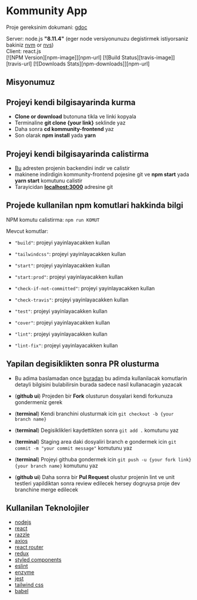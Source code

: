 # Kommunity App
 
Proje gereksinim dokumani: [gdoc](https://docs.google.com/document/d/1P9znOKfQIHDP3BVS5ptvFgzSLmL0vo4WTAZrcKatFBA)

Server: node.js **"8.11.4"** (eger node versiyonunuzu degistirmek istiyorsaniz bakiniz [nvm](https://github.com/creationix/nvm#node-version-manager---) or [nvs](https://github.com/jasongin/nvs#nvs-node-version-switcher)) <br/>
Client: react.js <br/>
[![NPM Version][npm-image]][npm-url]
[![Build Status][travis-image]][travis-url]
[![Downloads Stats][npm-downloads]][npm-url]
## Misyonumuz


## Projeyi kendi bilgisayarinda kurma

- **Clone or download** butonuna tikla ve linki kopyala
- Terminaline **git clone {your link}** seklinde yaz
- Daha sonra **cd kommunity-frontend** yaz
- Son olarak **npm install** yada **yarn**

## Projeyi kendi bilgisayarinda calistirma

- [Bu](https://github.com/Kommunity-app/kommunity-backend) adresten projenin backendini indir ve calistir
- makinene indirdigin kommunity-frontend pojesine git ve **npm start** yada **yarn start** komutunu calistir
- Tarayicidan **[localhost:3000](http://localhost:3000/)** adresine git

## Projede kullanilan npm komutlari hakkinda bilgi

NPM komutu calistirma: `npm run KOMUT`

Mevcut komutlar:

- `"build"`: projeyi yayinlayacakken kullan

- `"tailwindcss"`: projeyi yayinlayacakken kullan

- `"start"`: projeyi yayinlayacakken kullan

- `"start:prod"`: projeyi yayinlayacakken kullan

- `"check-if-not-committed"`: projeyi yayinlayacakken kullan

- `"check-travis"`: projeyi yayinlayacakken kullan

- `"test"`: projeyi yayinlayacakken kullan

- `"cover"`: projeyi yayinlayacakken kullan

- `"lint"`: projeyi yayinlayacakken kullan

- `"lint-fix"`: projeyi yayinlayacakken kullan

## Yapilan degisiklikten sonra PR olusturma

- Bu adima baslamadan once [buradan](#github-command-docs) bu adimda kullanilacak komutlarin detayli bilgisini bulabilirsin burada sadece nasil kullanacagin yazacak

- (**github ui**) Projeden bir **Fork** olusturun dosyalari kendi forkunuza gondermeniz gerek
- (**terminal**) Kendi branchini olusturmak icin `git checkout -b {your branch name}`
- (**terminal**) Degisiklikleri kaydettikten sonra `git add .` komutunu yaz
- (**terminal**) Staging area daki dosyaliri branch e gondermek icin `git commit -m "your commit message"` komutunu yaz
- (**terminal**) Projeyi githuba gondermek icin `git push -u {your fork link} {your branch name}` komutunu yaz
- (**github ui**) Daha sonra bir **Pul Request** olustur projenin lint ve unit testleri yapildiktan sonra review edilecek hersey dogruysa proje dev branchine merge edilecek

## Kullanilan Teknolojiler

- [nodejs](#nodejs)
- [react](#react)
- [razzle](#razzle)
- [axios](#axios)
- [react router](#react-router)
- [redux](#redux)
- [styled components](#styled-components)
- [eslint](#eslint)
- [enzyme](#enzyme)
- [jest](#jest)
- [tailwind css](#tailwind-css)
- [babel](#babel)
